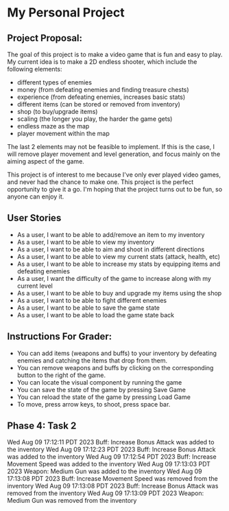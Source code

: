 # My Personal Project

[//]: # (An example of text with **bold** and *italic* fonts.)

## Project Proposal:
The goal of this project is to make a video game that is 
fun and easy to play. My current idea is to make a 2D 
endless shooter, which include the following elements:

- different types of enemies
- money (from defeating enemies and finding treasure 
chests)
- experience (from defeating enemies, increases basic 
stats)
- different items (can be stored or removed from inventory)
- shop (to buy/upgrade items)
- scaling (the longer you play, the harder the game 
gets)
- endless maze as the map
- player movement within the map

The last 2 elements may not be feasible to implement. 
If this is the case, I will remove player movement
and level generation, and focus mainly on the aiming
aspect of the game. 

This project is of interest to me because I've only ever
played video games, and never had the chance to make one.
This project is the perfect opportunity to give it a go. 
I'm hoping that the project turns out to be fun, so anyone
can enjoy it.

## User Stories

 - As a user, I want to be able to add/remove an item to my inventory
 - As a user, I want to be able to view my inventory
 - As a user, I want to be able to aim and shoot in different 
directions
 - As a user, I want to be able to view my current stats (attack, health, etc)
 - As a user, I want to be able to increase my stats by equipping items and defeating enemies
 - As a user, I want the difficulty of the game to increase along with my current level
 - As a user, I want to be able to buy and upgrade my items using the shop
 - As a user, I want to be able to fight different enemies
 - As a user, I want to be able to save the game state
 - As a user, I want to be able to load the game state back


## Instructions For Grader:
- You can add items (weapons and buffs) to your inventory by defeating enemies 
and catching the items that drop from them.
- You can remove weapons and buffs by clicking on the corresponding button to the right of the
game.
- You can locate the visual component by running the game
- You can save the state of the game by pressing Save Game
- You can reload the state of the game by pressing Load Game
- To move, press arrow keys, to shoot, press space bar.


## Phase 4: Task 2
Wed Aug 09 17:12:11 PDT 2023
Buff: Increase Bonus Attack was added to the inventory
Wed Aug 09 17:12:23 PDT 2023
Buff: Increase Bonus Attack was added to the inventory
Wed Aug 09 17:12:54 PDT 2023
Buff: Increase Movement Speed was added to the inventory
Wed Aug 09 17:13:03 PDT 2023
Weapon: Medium Gun was added to the inventory
Wed Aug 09 17:13:08 PDT 2023
Buff: Increase Movement Speed was removed from the inventory
Wed Aug 09 17:13:08 PDT 2023
Buff: Increase Bonus Attack was removed from the inventory
Wed Aug 09 17:13:09 PDT 2023
Weapon: Medium Gun was removed from the inventory



